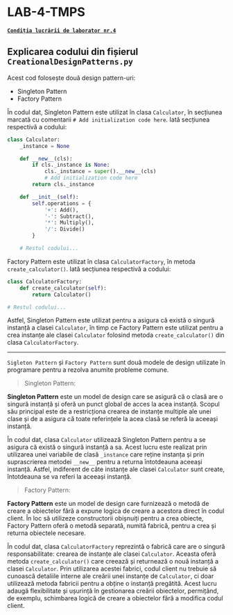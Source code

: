 # LAB-4-TMPS

[**`Condiția lucrării de laborator nr.4`**](https://github.com/MihaiGaidau/TMPS-LABs/blob/9aeeeeb68abfb9d749f7b0c296fb914972139f86/Lab%234/README.md)

## Explicarea codului din fișierul `CreationalDesignPatterns.py`

Acest cod folosește două design pattern-uri:<br>
* Singleton Pattern<br>
* Factory Pattern

În codul dat, Singleton Pattern este utilizat în clasa `Calculator`, în secțiunea marcată cu comentarii `# Add initialization code here`. Iată secțiunea respectivă a codului:

```python
class Calculator:
    _instance = None

    def __new__(cls):
        if cls._instance is None:
            cls._instance = super().__new__(cls)
            # Add initialization code here
        return cls._instance

    def __init__(self):
        self.operations = {
            '+': Add(),
            '-': Subtract(),
            '*': Multiply(),
            '/': Divide()
        }

    # Restul codului...
```

Factory Pattern este utilizat în clasa `CalculatorFactory`, în metoda `create_calculator()`. Iată secțiunea respectivă a codului:

```python
class CalculatorFactory:
    def create_calculator(self):
        return Calculator()

# Restul codului...
```
Astfel, Singleton Pattern este utilizat pentru a asigura că există o singură instanță a clasei `Calculator`, în timp ce Factory Pattern este utilizat pentru a crea instanțe ale clasei `Calculator` folosind metoda `create_calculator()` din clasa `CalculatorFactory`.

---

`Sigleton Pattern` și `Factory Pattern` sunt două modele de design utilizate în programare pentru a rezolva anumite probleme comune.

> Singleton Pattern:
> 
**Singleton Pattern** este un model de design care se asigură că o clasă are o singură instanță și oferă un punct global de acces la acea instanță. Scopul său principal este de a restricționa crearea de instanțe multiple ale unei clase și de a asigura că toate referințele la acea clasă se referă la aceeași instanță.

În codul dat, clasa `Calculator` utilizează Singleton Pattern pentru a se asigura că există o singură instanță a sa. Acest lucru este realizat prin utilizarea unei variabile de clasă `_instance` care reține instanța și prin suprascrierea metodei `__new__` pentru a returna întotdeauna aceeași instanță. Astfel, indiferent de câte instanțe ale clasei `Calculator` sunt create, întotdeauna se va referi la aceeași instanță.

> Factory Pattern:
> 
**Factory Pattern** este un model de design care furnizează o metodă de creare a obiectelor fără a expune logica de creare a acestora direct în codul client. În loc să utilizeze constructorii obișnuiți pentru a crea obiecte, Factory Pattern oferă o metodă separată, numită fabrică, pentru a crea și returna obiectele necesare.

În codul dat, clasa `CalculatorFactory` reprezintă o fabrică care are o singură responsabilitate: crearea de instanțe ale clasei `Calculator`. Aceasta oferă metoda `create_calculator()` care creează și returnează o nouă instanță a clasei `Calculator`. Prin utilizarea acestei fabrici, codul client nu trebuie să cunoască detaliile interne ale creării unei instanțe de `Calculator`, ci doar utilizează metoda fabricii pentru a obține o instanță pregătită. Acest lucru adaugă flexibilitate și ușurință în gestionarea creării obiectelor, permițând, de exemplu, schimbarea logică de creare a obiectelor fără a modifica codul client.
